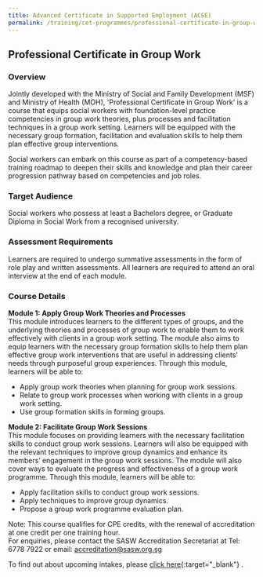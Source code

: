 ```yaml
---
title: Advanced Certificate in Supported Employment (ACSE)
permalink: /training/cet-programmes/professional-certificate-in-group-work/
---
```


## Professional Certificate in Group Work

### **Overview**

Jointly developed with the Ministry of Social and Family Development (MSF) and Ministry of Health (MOH), 'Professional Certificate in Group Work' is a course that equips social workers with foundation-level practice competencies in group work theories, plus processes and facilitation techniques in a group work setting. Learners will be equipped with the necessary group formation, facilitation and evaluation skills to help them plan effective group interventions.    

Social workers can embark on this course as part of a competency-based training roadmap to deepen their skills and knowledge and plan their career progression pathway based on competencies and job roles.  
  
### **Target Audience**  

Social workers who possess at least a Bachelors degree, or Graduate Diploma in Social Work from a recognised university.

### **Assessment Requirements**

Learners are required to undergo summative assessments in the form of role play and written assessments. All learners are required to attend an oral interview at the end of each module.

### **Course Details**

**Module 1: Apply Group Work Theories and Processes**  
This module introduces learners to the different types of groups, and the underlying theories and processes of group work to enable them to work effectively with clients in a group work setting. The module also aims to equip learners with the necessary group formation skills to help them plan effective group work interventions that are useful in addressing clients’ needs through purposeful group experiences. Through this module, learners will be able to:

-   Apply group work theories when planning for group work sessions.
-   Relate to group work processes when working with clients in a group work setting.
-   Use group formation skills in forming groups.

**Module 2: Facilitate Group Work Sessions**  
This module focuses on providing learners with the necessary facilitation skills to conduct group work sessions. Learners will also be equipped with the relevant techniques to improve group dynamics and enhance its members’ engagement in the group work sessions. The module will also cover ways to evaluate the progress and effectiveness of a group work programme. Through this module, learners will be able to:

-   Apply facilitation skills to conduct group work sessions.
-   Apply techniques to improve group dynamics.
-   Propose a group work programme evaluation plan.

Note: 
This course qualifies for CPE credits, with the renewal of accreditation at one credit per one training hour.  
For enquiries, please contact the SASW Accreditation Secretariat at Tel: 6778 7922 or email: <accreditation@sasw.org.sg> 
  
To find out about upcoming intakes, please  [click here](https://e-services.ncss.gov.sg/Training/Course/TemplateSearch?Keyword=Professional+Certificate+in+Group+Work){:target="_blank"}   .
